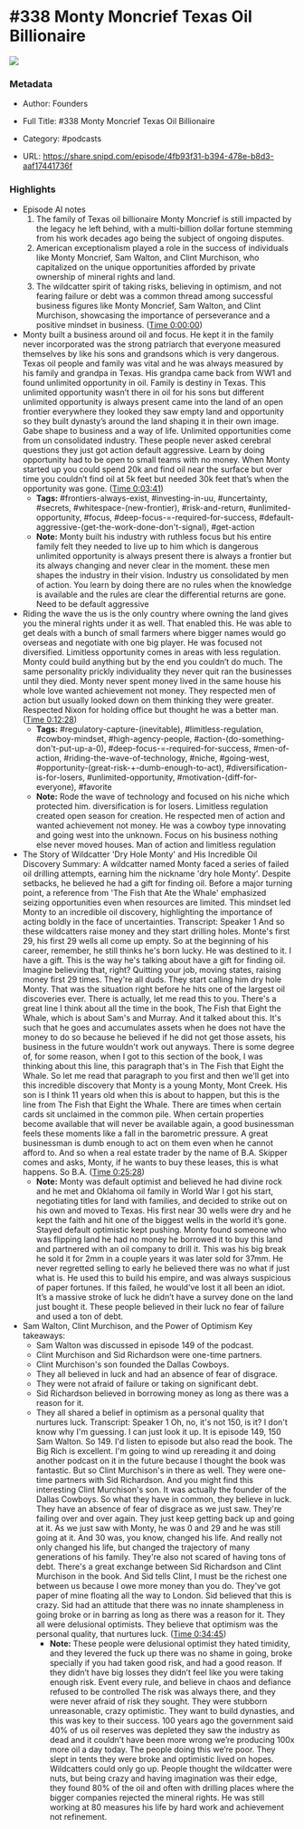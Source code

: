 # #338 Monty Moncrief Texas Oil Billionaire

![](https://wsrv.nl/?url=https%3A%2F%2Fimage.simplecastcdn.com%2Fimages%2F57933a1d-c5a9-4040-9aca-e766ae2ec0eb%2F721c2dd0-f766-4405-a701-dcd9179d4a5b%2F3000x3000%2F1495013501artwork.jpg%3Faid%3Drss_feed&w=100&h=100)

### Metadata

- Author: Founders
- Full Title: #338 Monty Moncrief Texas Oil Billionaire
- Category: #podcasts



- URL: https://share.snipd.com/episode/4fb93f31-b394-478e-b8d3-aaf17441736f

### Highlights

- Episode AI notes
  1. The family of Texas oil billionaire Monty Moncrief is still impacted by the legacy he left behind, with a multi-billion dollar fortune stemming from his work decades ago being the subject of ongoing disputes.
  2. American exceptionalism played a role in the success of individuals like Monty Moncrief, Sam Walton, and Clint Murchison, who capitalized on the unique opportunities afforded by private ownership of mineral rights and land.
  3. The wildcatter spirit of taking risks, believing in optimism, and not fearing failure or debt was a common thread among successful business figures like Monty Moncrief, Sam Walton, and Clint Murchison, showcasing the importance of perseverance and a positive mindset in business. ([Time 0:00:00](https://share.snipd.com/episode-takeaways/61d87a5e-fca1-4451-b1c1-6364bd358c6e))
- Monty built a business around oil and focus. He kept it in the family never incorporated was the strong patriarch that everyone measured themselves by like his sons and grandsons which is very dangerous. Texas oil people and family was vital and he was always measured by his family and grandpa in Texas. His grandpa came back from WW1 and found unlimited opportunity in oil. Family is destiny in Texas. This unlimited opportunity wasn’t there in oil for his sons but different unlimited opportunity is always present came into the land of an open frontier everywhere they looked they saw empty land and opportunity so they built dynasty’s around the land shaping it in their own image. Gabe shape to business and a way of life. Unlimited opportunities come from un consolidated industry. These people never asked cerebral questions they just got action default aggressive. Learn by doing opportunity had to be open to small teams with no money. When Monty started up you could spend 20k and find oil near the surface but over time you couldn’t find oil at 5k feet but needed 30k feet that’s when the opportunity was gone. ([Time 0:03:41](https://share.snipd.com/snip/1dc1d31b-d827-4db6-91f3-391a215ef7e1))
    - **Tags:** #frontiers-always-exist, #investing-in-uu, #uncertainty, #secrets, #whitespace-(new-frontier), #risk-and-return, #unlimited-opportunity, #focus, #deep-focus-=-required-for-success, #default-aggressive-(get-the-work-done-don't-signal), #get-action
    - **Note:** Monty built his industry with ruthless focus but his entire family felt they needed to live up to him which is dangerous
      unlimited opportunity is always present there is always a frontier but its always changing and never clear in the moment. these men shapes the industry in their vision. Industry us consolidated by men of action. You learn by doing there are no rules when the knowledge is available and the rules are clear the differential returns are gone. Need to be default aggressive
- Riding the wave the us is the only country where owning the land gives you the mineral rights under it as well. That enabled this. He was able to get deals with a bunch of small farmers where bigger names would go overseas and negotiate with one big player. He was focused not diversified. Limitless opportunity comes in areas with less regulation. Monty could build anything but by the end you couldn’t do much. The same personality prickly individuality they never quit ran the businesses until they died. Monty never spent money lived in the same house his whole love wanted achievement not money. They respected men of action but usually looked down on them thinking they were greater. Respected Nixon for holding office but thought he was a better man. ([Time 0:12:28](https://share.snipd.com/snip/851fd1a6-74ff-4f90-959b-f8c4e471c1b6))
    - **Tags:** #regulatory-capture-(inevitable), #limitless-regulation, #cowboy-mindset, #high-agency-people, #action-(do-something-don't-put-up-a-0), #deep-focus-=-required-for-success, #men-of-action, #riding-the-wave-of-technology, #niche, #going-west, #opportunity-(great-risk-+-dumb-enough-to-act), #diversification-is-for-losers, #unlimited-opportunity, #motivation-(diff-for-everyone), #favorite
    - **Note:** Rode the wave of technology and focused on his niche which protected him. diversification is for losers. Limitless regulation created open season for creation. He respected men of action and wanted achievement not money. He was a cowboy type innovating and going west into the unknown. Focus on his business nothing else never moved houses.
      Man of action and limitless regulation
- The Story of Wildcatter 'Dry Hole Monty' and His Incredible Oil Discovery
  Summary:
  A wildcatter named Monty faced a series of failed oil drilling attempts, earning him the nickname 'dry hole Monty'.
  Despite setbacks, he believed he had a gift for finding oil. Before a major turning point, a reference from 'The Fish that Ate the Whale' emphasized seizing opportunities even when resources are limited.
  This mindset led Monty to an incredible oil discovery, highlighting the importance of acting boldly in the face of uncertainties.
  Transcript:
  Speaker 1
  And so these wildcatters raise money and they start drilling holes. Monte's first 29, his first 29 wells all come up empty. So at the beginning of his career, remember, he still thinks he's born lucky. He was destined to it. I have a gift. This is the way he's talking about have a gift for finding oil. Imagine believing that, right? Quitting your job, moving states, raising money first 29 times. They're all duds. They start calling him dry hole Monty. That was the situation right before he hits one of the largest oil discoveries ever. There is actually, let me read this to you. There's a great line I think about all the time in the book, The Fish that Eight the Whale, which is about Sam's and Murray. And it talked about this. It's such that he goes and accumulates assets when he does not have the money to do so because he believed if he did not get those assets, his business in the future wouldn't work out anyways. There is some degree of, for some reason, when I got to this section of the book, I was thinking about this line, this paragraph that's in The Fish that Eight the Whale. So let me read that paragraph to you first and then we'll get into this incredible discovery that Monty is a young Monty, Mont Creek. His son is I think 11 years old when this is about to happen, but this is the line from The Fish that Eight the Whale. There are times when certain cards sit unclaimed in the common pile. When certain properties become available that will never be available again, a good businessman feels these moments like a fall in the barometric pressure. A great businessman is dumb enough to act on them even when he cannot afford to. And so when a real estate trader by the name of B.A. Skipper comes and asks, Monty, if he wants to buy these leases, this is what happens. So B.A. ([Time 0:25:28](https://share.snipd.com/snip/8292ddaa-b8d0-4208-8de3-e08941116c33))
    - **Note:** Monty was default optimist and believed he had divine rock and he met and Oklahoma oil family in World War I got his start, negotiating titles for land with families, and decided to strike out on his own and moved to Texas. His first near 30 wells were dry and he kept the faith and hit one of the biggest wells in the world it’s gone. Stayed default optimistic kept pushing. Monty found someone who was flipping land he had no money he borrowed it to buy this land and partnered with an oil company to drill it. This was his big break he sold it for 2mm in a couple years it was later sold for 37mm. He never regretted selling to early he believed there was no what if just what is. He used this to build his empire, and was always suspicious of paper fortunes. If this failed, he would’ve lost it all been an idiot. It’s a massive stroke of luck he didn’t have a survey done on the land just bought it. These people believed in their luck no fear of failure and used a ton of debt.
- Sam Walton, Clint Murchison, and the Power of Optimism
  Key takeaways:
  - Sam Walton was discussed in episode 149 of the podcast.
  - Clint Murchison and Sid Richardson were one-time partners.
  - Clint Murchison's son founded the Dallas Cowboys.
  - They all believed in luck and had an absence of fear of disgrace.
  - They were not afraid of failure or taking on significant debt.
  - Sid Richardson believed in borrowing money as long as there was a reason for it.
  - They all shared a belief in optimism as a personal quality that nurtures luck.
  Transcript:
  Speaker 1
  Oh, no, it's not 150, is it? I don't know why I'm guessing. I can just look it up. It is episode 149, 150 Sam Walton. So 149. I'd listen to episode but also read the book. The Big Rich is excellent. I'm going to wind up rereading it and doing another podcast on it in the future because I thought the book was fantastic. But so Clint Murchison's in there as well. They were one-time partners with Sid Richardson. And you might find this interesting Clint Murchison's son. It was actually the founder of the Dallas Cowboys. So what they have in common, they believe in luck. They have an absence of fear of disgrace as we just saw. They're failing over and over again. They just keep getting back up and going at it. As we just saw with Monty, he was 0 and 29 and he was still going at it. And 30 was, you know, changed his life. And really not only changed his life, but changed the trajectory of many generations of his family. They're also not scared of having tons of debt. There's a great exchange between Sid Richardson and Clint Murchison in the book. And Sid tells Clint, I must be the richest one between us because I owe more money than you do. They've got paper of mine floating all the way to London. Sid believed that this is crazy. Sid had an attitude that there was no innate shampleness in going broke or in barring as long as there was a reason for it. They all were delusional optimists. They believe that optimism was the personal quality, that nurtures luck. ([Time 0:34:45](https://share.snipd.com/snip/ae8da7ba-e15d-4891-9a4c-a84231c10751))
    - **Note:** These people were delusional optimist they hated timidity, and they levered the fuck up there was no shame in going, broke specially if you had taken good risk, and had a good reason. If they didn’t have big losses they didn’t feel like you were taking enough risk. Event every rule, and believe in chaos and defiance refused to be controlled The risk was always there, and they were never afraid of risk they sought. They were stubborn unreasonable, crazy optimistic. They want to build dynasties, and this was key to their success. 100 years ago the government said 40% of us oil reserves was depleted they saw the industry as dead and it couldn’t have been more wrong we’re producing 100x more oil a day today. The people doing this we’re poor. They slept in tents they were broke and optimistic lived on hopes. Wildcatters could only go up. People thought the wildcatter were nuts, but being crazy and having imagination was their edge, they found 80% of the oil and often with drilling places where the bigger companies rejected the mineral rights. He was still working at 80 measures his life by hard work and achievement not refinement.
